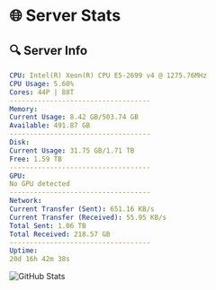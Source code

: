 # 🌐 Server Stats
## 🔍 Server Info
```yaml
CPU: Intel(R) Xeon(R) CPU E5-2699 v4 @ 1275.76MHz
CPU Usage: 5.60%
Cores: 44P | 88T
-----------------------------------
Memory:
Current Usage: 8.42 GB/503.74 GB
Available: 491.87 GB
-----------------------------------
Disk:
Current Usage: 31.75 GB/1.71 TB
Free: 1.59 TB
-----------------------------------
GPU:
No GPU detected
-----------------------------------
Network:
Current Transfer (Sent): 651.16 KB/s
Current Transfer (Received): 55.95 KB/s
Total Sent: 1.06 TB
Total Received: 218.57 GB
-----------------------------------
Uptime:
20d 16h 42m 38s
```
![GitHub Stats](https://img.shields.io/badge/Updated-2025-05-10_09:51:26-blue)